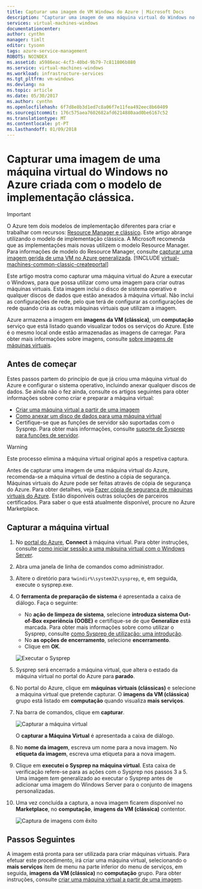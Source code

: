 ```yaml
---
title: Capturar uma imagem de VM Windows do Azure | Microsoft Docs
description: "Capturar uma imagem de uma máquina virtual do Windows no Azure criada com o modelo de implementação clássica."
services: virtual-machines-windows
documentationcenter: 
author: cynthn
manager: timlt
editor: tysonn
tags: azure-service-management
ROBOTS: NOINDEX
ms.assetid: a5986eac-4cf3-40bd-9b79-7c811806b880
ms.service: virtual-machines-windows
ms.workload: infrastructure-services
ms.tgt_pltfrm: vm-windows
ms.devlang: na
ms.topic: article
ms.date: 05/30/2017
ms.author: cynthn
ms.openlocfilehash: 6f7d8e8b3d1ed7c8a06f7e11fea492eec8b60409
ms.sourcegitcommit: 176c575aea7602682afd6214880aad0be6167c52
ms.translationtype: MT
ms.contentlocale: pt-PT
ms.lasthandoff: 01/09/2018
---
```

# <a name="capture-an-image-of-an-azure-windows-virtual-machine-created-with-the-classic-deployment-model"></a>Capturar uma imagem de uma máquina virtual do Windows no Azure criada com o modelo de implementação clássica.
> [!IMPORTANT]
> O Azure tem dois modelos de implementação diferentes para criar e trabalhar com recursos: [Resource Manager e clássico](../../../resource-manager-deployment-model.md). Este artigo abrange utilizando o modelo de implementação clássica. A Microsoft recomenda que as implementações mais novas utilizem o modelo Resource Manager. Para informações de modelo do Resource Manager, consulte [capturar uma imagem gerida de uma VM no Azure generalizada](../capture-image-resource.md).
> [!INCLUDE [virtual-machines-common-classic-createportal](../../../../includes/virtual-machines-classic-portal.md)]

Este artigo mostra como capturar uma máquina virtual do Azure a executar o Windows, para que possa utilizar como uma imagem para criar outras máquinas virtuais. Esta imagem inclui o disco de sistema operativo e qualquer discos de dados que estão anexados à máquina virtual. Não inclui as configurações de rede, pelo que terá de configurar as configurações de rede quando cria as outras máquinas virtuais que utilizam a imagem.

Azure armazena a imagem em **imagens da VM (clássica)**, um **computação** serviço que está listado quando visualizar todos os serviços do Azure. Este é o mesmo local onde estão armazenadas as imagens de carregar. Para obter mais informações sobre imagens, consulte [sobre imagens de máquinas virtuais](about-images.md?toc=%2fazure%2fvirtual-machines%2fWindows%2fclassic%2ftoc.json).

## <a name="before-you-begin"></a>Antes de começar
Estes passos partem do princípio de que já criou uma máquina virtual do Azure e configurar o sistema operativo, incluindo anexar qualquer discos de dados. Se ainda não o fez ainda, consulte os artigos seguintes para obter informações sobre como criar e preparar a máquina virtual:

* [Criar uma máquina virtual a partir de uma imagem](createportal.md)
* [Como anexar um disco de dados para uma máquina virtual](attach-disk.md)
* Certifique-se que as funções de servidor são suportadas com o Sysprep. Para obter mais informações, consulte [suporte de Sysprep para funções de servidor](https://msdn.microsoft.com/windows/hardware/commercialize/manufacture/desktop/sysprep-support-for-server-roles).

> [!WARNING]
> Este processo elimina a máquina virtual original após a respetiva captura.
>
>

Antes de capturar uma imagem de uma máquina virtual do Azure, recomenda-se a máquina virtual de destino a cópia de segurança. Máquinas virtuais do Azure pode ser feitas através de cópia de segurança do Azure. Para obter detalhes, veja [Fazer cópia de segurança de máquinas virtuais do Azure](../../../backup/backup-azure-arm-vms.md). Estão disponíveis outras soluções de parceiros certificados. Para saber o que está atualmente disponível, procure no Azure Marketplace.

## <a name="capture-the-virtual-machine"></a>Capturar a máquina virtual
1. No [portal do Azure](http://portal.azure.com), **Connect** à máquina virtual. Para obter instruções, consulte [como iniciar sessão a uma máquina virtual com o Windows Server][How to sign in to a virtual machine running Windows Server].
2. Abra uma janela de linha de comandos como administrador.
3. Altere o diretório para `%windir%\system32\sysprep`, e, em seguida, execute o sysprep.exe.
4. O **ferramenta de preparação de sistema** é apresentada a caixa de diálogo. Faça o seguinte:

   * No **ação de limpeza de sistema**, selecione **introduza sistema Out-of-Box experiência (OOBE)** e certifique-se de que **Generalize** está marcada. Para obter mais informações sobre como utilizar o Sysprep, consulte [como Sysprep de utilização: uma introdução][How to Use Sysprep: An Introduction].
   * No **as opções de encerramento**, selecione **encerramento**.
   * Clique em **OK**.

   ![Executar o Sysprep](./media/capture-image/SysprepGeneral.png)
5. Sysprep será encerrado a máquina virtual, que altera o estado da máquina virtual no portal do Azure para **parado**.
6. No portal do Azure, clique em **máquinas virtuais (clássicas)** e selecione a máquina virtual que pretende capturar. O **imagens da VM (clássica)** grupo está listado em **computação** quando visualiza **mais serviços**.

7. Na barra de comandos, clique em **capturar**.

   ![Capturar a máquina virtual](./media/capture-image/CaptureVM.png)

   O **capturar a Máquina Virtual** é apresentada a caixa de diálogo.

8. No **nome da imagem**, escreva um nome para a nova imagem. No **etiqueta da imagem**, escreva uma etiqueta para a nova imagem.

9. Clique em **executei o Sysprep na máquina virtual**. Esta caixa de verificação refere-se para as ações com o Sysprep nos passos 3 a 5. Uma imagem _tem_ generalizado ao executar o Sysprep antes de adicionar uma imagem do Windows Server para o conjunto de imagens personalizadas.

10. Uma vez concluída a captura, a nova imagem ficarem disponível no **Marketplace**, no **computação**, **imagens da VM (clássica)** contentor.

    ![Captura de imagens com êxito](./media/capture-image/VMCapturedImageAvailable.png)

## <a name="next-steps"></a>Passos Seguintes
A imagem está pronta para ser utilizada para criar máquinas virtuais. Para efetuar este procedimento, irá criar uma máquina virtual, selecionando o **mais serviços** item de menu na parte inferior do menu de serviços, em seguida, **imagens da VM (clássica)** no **computação** grupo. Para obter instruções, consulte [criar uma máquina virtual a partir de uma imagem](createportal.md).

[How to sign in to a virtual machine running Windows Server]:connect-logon.md
[How to Use Sysprep: An Introduction]: http://technet.microsoft.com/library/bb457073.aspx
[Run Sysprep.exe]: ./media/virtual-machines-capture-image-windows-server/SysprepCommand.png
[Enter Sysprep.exe options]: ./media/capture-image/SysprepGeneral.png
[The virtual machine is stopped]: ./media/virtual-machines-capture-image-windows-server/SysprepStopped.png
[Capture an image of the virtual machine]: ./media/capture-image/CaptureVM.png
[Enter the image name]: ./media/virtual-machines-capture-image-windows-server/Capture.png
[Image capture successful]: ./media/virtual-machines-capture-image-windows-server/CaptureSuccess.png
[Use the captured image]: ./media/virtual-machines-capture-image-windows-server/MyImagesWindows.png
